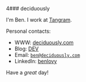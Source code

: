 4### deciduously

I'm Ben.  I work at [Tangram](https://tangram.dev).

Personal contacts:

* WWW: [deciduously.com](https://deciduously.com)
* Blog: [DEV](https://dev.to/deciduously)
* Email: [`ben@deciduously.com`](mailto:ben@dediduously.com)
* LinkedIn: [benlovy](https://www.linkedin.com/in/benlovy/)

Have a *great* day!
